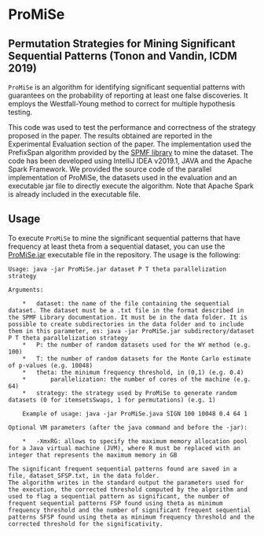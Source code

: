 # ProMiSe
## Permutation Strategies for Mining Significant Sequential Patterns (Tonon and Vandin, ICDM 2019)
`ProMiSe` is an algorithm for identifying significant sequential patterns with guarantees on the probability of reporting at least one false discoveries. It employs the Westfall-Young method to correct for multiple hypothesis testing.

This code was used to test the performance and correctness of the strategy proposed in the paper. The results obtained are reported in the Experimental Evaluation section of the paper. The implementation used the PrefixSpan algorithm provided by the [SPMF library](http://www.philippe-fournier-viger.com/spmf/) to mine the dataset. The code has been developed using IntelliJ IDEA v2019.1, JAVA and the Apache Spark Framework.
We provided the source code of the parallel implementation of ProMiSe, the datasets used in the evaluation and an executable jar file to directly execute the algorithm. Note that Apache Spark is already included in the executable file.

## Usage
To execute `ProMiSe` to mine the significant sequential patterns that have frequency at least theta from a sequential dataset, you can use the [ProMiSe.jar](ProMiSe.jar) executable file in the repository. The usage is the following:

```
Usage: java -jar ProMiSe.jar dataset P T theta parallelization strategy   

Arguments:

	* 	dataset: the name of the file containing the sequential dataset. The dataset must be a .txt file in the format described in the SPMF Library documentation. It must be in the data folder. It is possible to create subdirectories in the data folder and to include them in this parameter, es: java -jar ProMiSe.jar subdirectory/dataset P T theta parallelization strategy
	*	P: the number of random datasets used for the WY method (e.g. 100)
	*	T: the number of random datasets for the Monte Carlo estimate of p-values (e.g. 10048)
	*	theta: the minimum frequency threshold, in (0,1) (e.g. 0.4)
	*   	parallelization: the number of cores of the machine (e.g. 64)
	*	strategy: the strategy used by ProMiSe to generate random datasets (0 for itemsetsSwaps, 1 for permutations) (e.g. 1)

	Example of usage: java -jar ProMiSe.java SIGN 100 10048 0.4 64 1

Optional VM parameters (after the java command and before the -jar):
	
	*	-XmxRG: allows to specify the maximum memory allocation pool for a Java virtual machine (JVM), where R must be replaced with an integer that represents the maximum memory in GB

The significant frequent sequential patterns found are saved in a file, dataset_SFSP.txt, in the data folder.
The algorithm writes in the standard output the parameters used for the execution, the corrected threshold computed by the algorithm and used to flag a sequential pattern as significant, the number of frequent sequential patterns FSP found using theta as minimum frequency threshold and the number of significant frequent sequential patterns SFSP found using theta as minimum frequency threshold and the corrected threshold for the significativity.  

```  
